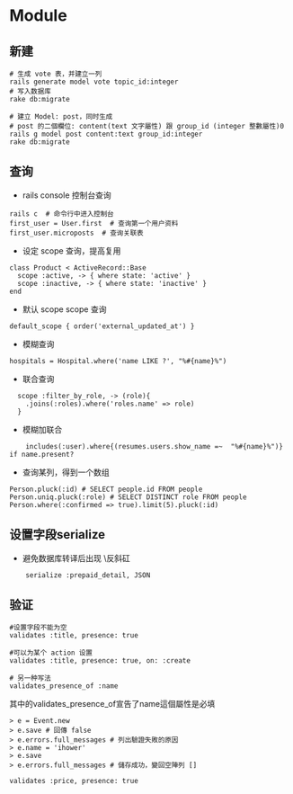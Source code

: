 # Module

## 新建
```
# 生成 vote 表，并建立一列
rails generate model vote topic_id:integer
# 写入数据库
rake db:migrate

# 建立 Model: post，同时生成
# post 的二個欄位: content(text 文字屬性) 跟 group_id (integer 整數屬性)0
rails g model post content:text group_id:integer
rake db:migrate
```

## 查询

- rails console 控制台查询
```
rails c  # 命令行中进入控制台
first_user = User.first  # 查询第一个用户资料
first_user.microposts  # 查询关联表
```

- 设定 scope 查询，提高复用
```
class Product < ActiveRecord::Base
  scope :active, -> { where state: 'active' }
  scope :inactive, -> { where state: 'inactive' }
end
```

- 默认 scope scope 查询
```
default_scope { order('external_updated_at') }
```

- 模糊查询
```
hospitals = Hospital.where('name LIKE ?', "%#{name}%")
```

- 联合查询
```
  scope :filter_by_role, -> (role){
    .joins(:roles).where('roles.name' => role)
  }
```

- 模糊加联合
```
    includes(:user).where{(resumes.users.show_name =~  "%#{name}%")} if name.present?
```

- 查询某列，得到一个数组
```
Person.pluck(:id) # SELECT people.id FROM people
Person.uniq.pluck(:role) # SELECT DISTINCT role FROM people
Person.where(:confirmed => true).limit(5).pluck(:id)
```

## 设置字段serialize
- 避免数据库转译后出现 \反斜矼
```
    serialize :prepaid_detail, JSON
```

## 验证
```
#设置字段不能为空
validates :title, presence: true

#可以为某个 action 设置
validates :title, presence: true, on: :create

# 另一种写法
validates_presence_of :name
```

其中的validates_presence_of宣告了name這個屬性是必填
```
> e = Event.new
> e.save # 回傳 false
> e.errors.full_messages # 列出驗證失敗的原因
> e.name = 'ihower'
> e.save
> e.errors.full_messages # 儲存成功，變回空陣列 []
```

```
validates :price, presence: true
```
